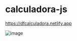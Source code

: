 # calculadora-js


https://dfcalculadora.netlify.app


![image](https://user-images.githubusercontent.com/86566715/176574470-28e10ad6-c76a-4bbd-aacb-1a7f9079ee45.png)
